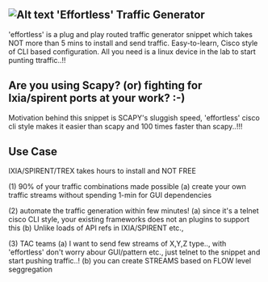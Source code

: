 
![Alt text](https://user-images.githubusercontent.com/16772378/45929963-60731100-bf76-11e8-8294-fc1e2229e196.png?raw=true "Title")
'Effortless' Traffic Generator
----------------------------
'effortless' is a plug and play routed traffic generator snippet
which takes NOT more than 5 mins to install and send traffic.
Easy-to-learn, Cisco style of CLI based configuration.
All you need is a linux device in the lab to start punting ttraffic..!!
   
Are you using Scapy? (or) fighting for Ixia/spirent ports at your work? :-)
---------------------------------------------------------------------
Motivation behind this snippet is SCAPY's sluggish speed,
'effortless' cisco cli style makes it easier than scapy and 100 times faster than scapy..!!!
   
Use Case
--------
IXIA/SPIRENT/TREX takes hours to install and NOT FREE

(1) 90% of your traffic combinations made possible
(a) create your own traffic streams without spending 1-min for GUI dependencies

(2) automate the traffic generation within few minutes!
(a) since it's a telnet cisco CLI style, your existing frameworks does not an plugins to support this
(b) Unlike loads of API refs in IXIA/SPIRENT etc.,

(3) TAC teams
(a) I want to send few streams of X,Y,Z type.., with 'effortless' don't worry abour GUI/pattern etc., just telnet to the snippet and start pushing traffic..!
(b) you can create STREAMS based on FLOW level seggregation
      

 
